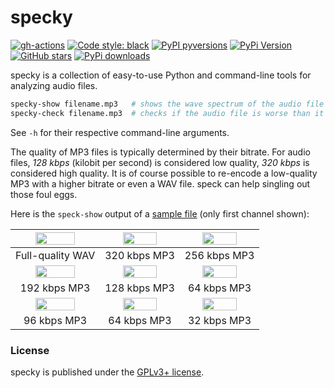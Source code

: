# specky

[![gh-actions](https://img.shields.io/github/workflow/status/nschloe/specky/ci?style=flat-square)](https://github.com/nschloe/specky/actions?query=workflow%3Aci)
[![Code style: black](https://img.shields.io/badge/code%20style-black-000000.svg?style=flat-square)](https://github.com/psf/black)
[![PyPI pyversions](https://img.shields.io/pypi/pyversions/specky.svg?style=flat-square)](https://pypi.org/pypi/specky/)
[![PyPi Version](https://img.shields.io/pypi/v/specky.svg?style=flat-square)](https://pypi.org/project/specky)
[![GitHub stars](https://img.shields.io/github/stars/nschloe/specky.svg?style=flat-square&logo=github&label=Stars&logoColor=white)](https://github.com/nschloe/specky)
[![PyPi downloads](https://img.shields.io/pypi/dm/specky.svg?style=flat-square)](https://pypistats.org/packages/specky)

specky is a collection of easy-to-use Python and command-line tools for analyzing audio
files.
```bash
specky-show filename.mp3   # shows the wave spectrum of the audio file
specky-check filename.mp3  # checks if the audio file is worse than it pretends to be
```
See `-h` for their respective command-line arguments.

The quality of MP3 files is typically determined by their bitrate. For audio files, *128
kbps* (kilobit per second)  is considered low quality, *320 kbps* is considered high
quality. It is of course possible to re-encode a low-quality MP3 with a higher bitrate or even a
WAV file. speck can help singling out those foul eggs.

Here is the `speck-show` output of a [sample
file](https://nschloe.github.io/specky/Yamaha-V50-Ride-Pattern-120bpm.wav) (only first
channel shown):

<img src="https://nschloe.github.io/specky/wav.png" width="70%"> | <img src="https://nschloe.github.io/specky/320.png" width="70%"> | <img src="https://nschloe.github.io/specky/256.png" width="70%">
:-------------------:|:------------------:|:--------------:|
Full-quality WAV     |  320 kbps MP3      |  256 kbps MP3  |
<img src="https://nschloe.github.io/specky/192.png" width="70%"> | <img src="https://nschloe.github.io/specky/128.png" width="70%"> | <img src="https://nschloe.github.io/specky/64.png" width="70%">
|  192 kbps MP3      |  128 kbps MP3  |  64 kbps MP3  |
<img src="https://nschloe.github.io/specky/96.png" width="70%"> | <img src="https://nschloe.github.io/specky/64.png" width="70%"> | <img src="https://nschloe.github.io/specky/32.png" width="70%">
|  96 kbps MP3      |  64 kbps MP3  |  32 kbps MP3  |


### License
specky is published under the [GPLv3+ license](https://www.gnu.org/licenses/gpl-3.0.en.html).
